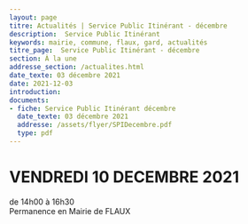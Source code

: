 ```yaml
---
layout: page
titre: Actualités | Service Public Itinérant - décembre
description:  Service Public Itinérant
keywords: mairie, commune, flaux, gard, actualités
titre_page:  Service Public Itinérant - décembre
section: À la une
addresse_section: /actualites.html
date_texte: 03 décembre 2021
date: 2021-12-03
introduction: 
documents:
- fiche: Service Public Itinérant décembre
  date_texte: 03 décembre 2021
  addresse: /assets/flyer/SPIDecembre.pdf
  type: pdf
---
```


# VENDREDI 10 DECEMBRE 2021
de 14h00 à 16h30 <br>
Permanence en Mairie de FLAUX <br>



